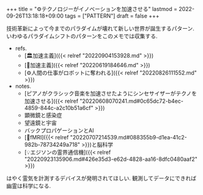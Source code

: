 +++
title = "⚙テクノロジーがイノベーションを加速させる"
lastmod = 2022-09-26T13:18:18+09:00
tags = ["PATTERN"]
draft = false
+++

技術革新によって今までのパラダイムが壊れて新しい世界が誕生するパターン.いわゆるパラダイムシフトのパターンをこのメモでは収集する.

-   refs.
    -   [🏛加速主義]({{< relref "20220904153928.md" >}})
    -   [📝加速主義]({{< relref "20220619184646.md" >}})
    -   [⚙人間の仕事がロボットに奪われる]({{< relref "20220826111552.md" >}})
-   notes.
    -   [ピアノがクラシック音楽を加速させたようにシンセサイザーがテクノを加速させる]({{< relref "20220608070241.md#0c65dc72-b4ec-4859-844c-a2c10b51a6cf" >}})
    -   顕微鏡と感染症
    -   望遠鏡と宇宙
    -   バックプロパゲーションとAI
    -   [📝fMRI]({{< relref "20220707214539.md#088355b9-d1ea-41c2-982b-78734249a718" >}})と脳科学
    -   [💡エジソンの霊界通信機]({{< relref "20220923135906.md#426e35d3-e62d-4828-aa16-8dfc0480aaf2" >}})

はやく霊気を計測するデバイスが発明されてほしい. 観測してデータにできれば幽霊は科学になる.

